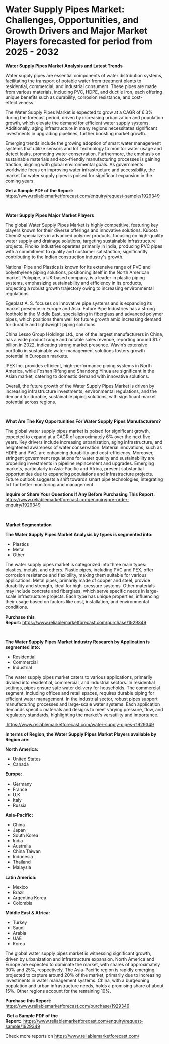 <p><h1>Water Supply Pipes Market: Challenges, Opportunities, and Growth Drivers and Major Market Players forecasted for period from 2025 - 2032</h1></p><p><strong>Water Supply Pipes Market Analysis and Latest Trends</strong></p>
<p><p>Water supply pipes are essential components of water distribution systems, facilitating the transport of potable water from treatment plants to residential, commercial, and industrial consumers. These pipes are made from various materials, including PVC, HDPE, and ductile iron, each offering unique benefits such as durability, corrosion resistance, and cost-effectiveness.</p><p>The Water Supply Pipes Market is expected to grow at a CAGR of 6.3% during the forecast period, driven by increasing urbanization and population growth, which elevate the demand for efficient water supply systems. Additionally, aging infrastructure in many regions necessitates significant investments in upgrading pipelines, further boosting market growth. </p><p>Emerging trends include the growing adoption of smart water management systems that utilize sensors and IoT technology to monitor water usage and detect leaks, promoting water conservation. Furthermore, the emphasis on sustainable materials and eco-friendly manufacturing processes is gaining traction, aligning with global environmental goals. As governments worldwide focus on improving water infrastructure and accessibility, the market for water supply pipes is poised for significant expansion in the coming years.</p></p>
<p><strong>Get a Sample PDF of the Report:&nbsp;</strong> <a href="https://www.reliablemarketforecast.com/enquiry/request-sample/1929349?utm_campaign=2300&utm_medium=2&utm_source=Github&utm_content=ia&utm_term=29032025&utm_id=water-supply-pipes">https://www.reliablemarketforecast.com/enquiry/request-sample/1929349</a></p>
<p>&nbsp;</p>
<p><strong>Water Supply Pipes Major Market Players</strong></p>
<p><p>The global Water Supply Pipes Market is highly competitive, featuring key players known for their diverse offerings and innovative solutions. Kubota ChemiX specializes in advanced polymer products, focusing on high-quality water supply and drainage solutions, targeting sustainable infrastructure projects. Finolex Industries operates primarily in India, producing PVC pipes with a commitment to quality and customer satisfaction, significantly contributing to the Indian construction industry's growth.</p><p>National Pipe and Plastics is known for its extensive range of PVC and polyethylene piping solutions, positioning itself in the North American market. Polypipe, a UK-based company, is a leader in plastic piping systems, emphasizing sustainability and efficiency in its products, projecting a robust growth trajectory owing to increasing environmental regulations.</p><p>Egeplast A. S. focuses on innovative pipe systems and is expanding its market presence in Europe and Asia. Future Pipe Industries has a strong foothold in the Middle East, specializing in fiberglass and advanced polymer pipes, which positions them well for future growth amid increasing demand for durable and lightweight piping solutions.</p><p>China Lesso Group Holdings Ltd., one of the largest manufacturers in China, has a wide product range and notable sales revenue, reporting around $1.7 billion in 2022, indicating strong market presence. Wavin’s extensive portfolio in sustainable water management solutions fosters growth potential in European markets.</p><p>IPEX Inc. provides efficient, high-performance piping systems in North America, while Foshan Rifeng and Shandong Yihua are significant in the Asian market, catering to domestic demand with innovative solutions. </p><p>Overall, the future growth of the Water Supply Pipes Market is driven by increasing infrastructure investments, environmental regulations, and the demand for durable, sustainable piping solutions, with significant market potential across regions.</p></p>
<p>&nbsp;</p>
<p><strong>What Are The Key Opportunities For Water Supply Pipes Manufacturers?</strong></p>
<p><p>The global water supply pipes market is poised for significant growth, expected to expand at a CAGR of approximately 6% over the next five years. Key drivers include increasing urbanization, aging infrastructure, and heightened awareness of water conservation. Material innovations, such as HDPE and PVC, are enhancing durability and cost-efficiency. Moreover, stringent government regulations for water quality and sustainability are propelling investments in pipeline replacement and upgrades. Emerging markets, particularly in Asia-Pacific and Africa, present substantial opportunities due to expanding populations and infrastructure projects. Future outlook suggests a shift towards smart pipe technologies, integrating IoT for better monitoring and management.</p></p>
<p><strong>Inquire or Share Your Questions If Any Before Purchasing This Report:</strong> <a href="https://www.reliablemarketforecast.com/enquiry/pre-order-enquiry/1929349?utm_campaign=2300&utm_medium=2&utm_source=Github&utm_content=ia&utm_term=29032025&utm_id=water-supply-pipes">https://www.reliablemarketforecast.com/enquiry/pre-order-enquiry/1929349</a></p>
<p>&nbsp;</p>
<p><strong>Market Segmentation</strong></p>
<p><strong>The Water Supply Pipes Market Analysis by types is segmented into:</strong></p>
<p><ul><li>Plastics</li><li>Metal</li><li>Other</li></ul></p>
<p><p>The water supply pipes market is categorized into three main types: plastics, metals, and others. Plastic pipes, including PVC and PEX, offer corrosion resistance and flexibility, making them suitable for various applications. Metal pipes, primarily made of copper and steel, provide durability and strength, ideal for high-pressure systems. Other materials may include concrete and fiberglass, which serve specific needs in large-scale infrastructure projects. Each type has unique properties, influencing their usage based on factors like cost, installation, and environmental conditions.</p></p>
<p><strong>Purchase this Report:&nbsp;</strong><a href="https://www.reliablemarketforecast.com/purchase/1929349?utm_campaign=2300&utm_medium=2&utm_source=Github&utm_content=ia&utm_term=29032025&utm_id=water-supply-pipes">https://www.reliablemarketforecast.com/purchase/1929349</a></p>
<p>&nbsp;</p>
<p><strong>The Water Supply Pipes Market Industry Research by Application is segmented into:</strong></p>
<p><ul><li>Residential</li><li>Commercial</li><li>Industrial</li></ul></p>
<p><p>The water supply pipes market caters to various applications, primarily divided into residential, commercial, and industrial sectors. In residential settings, pipes ensure safe water delivery for households. The commercial segment, including offices and retail spaces, requires durable piping for efficient water management. In the industrial sector, robust pipes support manufacturing processes and large-scale water systems. Each application demands specific materials and designs to meet varying pressure, flow, and regulatory standards, highlighting the market's versatility and importance.</p></p>
<p><a href="https://www.reliablemarketforecast.com/water-supply-pipes-r1929349?utm_campaign=2300&utm_medium=2&utm_source=Github&utm_content=ia&utm_term=29032025&utm_id=water-supply-pipes">&nbsp;https://www.reliablemarketforecast.com/water-supply-pipes-r1929349</a></p>
<p><strong>In terms of Region, the Water Supply Pipes Market Players available by Region are:</strong></p>
<p>
    <p> <strong> North America: </strong>
        <ul>
            <li>United States</li>
            <li>Canada</li>
        </ul>
        </p> 
    <p> <strong> Europe: </strong>
        <ul>
            <li>Germany</li>
            <li>France</li>
            <li>U.K.</li>
            <li>Italy</li>
            <li>Russia</li>
        </ul>
        </p> 
    <p> <strong> Asia-Pacific: </strong>
        <ul>
            <li>China</li>
            <li>Japan</li>
            <li>South Korea</li>
            <li>India</li>
            <li>Australia</li>
            <li>China Taiwan</li>
            <li>Indonesia</li>
            <li>Thailand</li>
            <li>Malaysia</li>
        </ul>
        </p> 
    <p> <strong> Latin America: </strong>
        <ul>
            <li>Mexico</li>
            <li>Brazil</li>
            <li>Argentina Korea</li>
            <li>Colombia</li>
        </ul>
        </p> 
    <p> <strong> Middle East & Africa: </strong>
        <ul>
            <li>Turkey</li>
            <li>Saudi</li>
            <li>Arabia</li>
            <li>UAE</li>
            <li>Korea</li>
        </ul>
    </p>
    </p>
<p><p>The global water supply pipes market is witnessing significant growth, driven by urbanization and infrastructure expansion. North America and Europe are expected to dominate the market, with shares of approximately 30% and 25%, respectively. The Asia-Pacific region is rapidly emerging, projected to capture around 20% of the market, primarily due to increasing investments in water management systems. China, with a burgeoning population and urban infrastructure needs, holds a promising share of about 15%. Other regions account for the remaining 10%.</p></p>
<p><strong>Purchase this Report: </strong><a href="https://www.reliablemarketforecast.com/purchase/1929349?utm_campaign=2300&utm_medium=2&utm_source=Github&utm_content=ia&utm_term=29032025&utm_id=water-supply-pipes">https://www.reliablemarketforecast.com/purchase/1929349</a></p>
<p>&nbsp;<strong>Get a Sample PDF of the Report:&nbsp;&nbsp;</strong><a href="https://www.reliablemarketforecast.com/enquiry/request-sample/1929349?utm_campaign=2300&utm_medium=2&utm_source=Github&utm_content=ia&utm_term=29032025&utm_id=water-supply-pipes">https://www.reliablemarketforecast.com/enquiry/request-sample/1929349</a></p>
<p><strong></strong></p>
<p>Check more reports on <a href="https://www.reliablemarketforecast.com/?utm_campaign=2300&utm_medium=2&utm_source=Github&utm_content=ia&utm_term=29032025&utm_id=water-supply-pipes">https://www.reliablemarketforecast.com/</a></p>